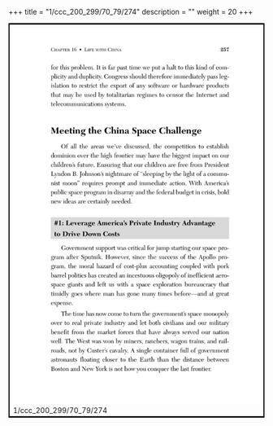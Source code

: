 +++
title = "1/ccc_200_299/70_79/274"
description = ""
weight = 20
+++

<table style="border:2px solid black;max-width:800px;max-height:800px;" 
><tr><td><img class="center-fit-jpg"
src="/jpg_/out_jpg_dbc_274.jpg"  >1/ccc_200_299/70_79/274</img></td></tr></table>